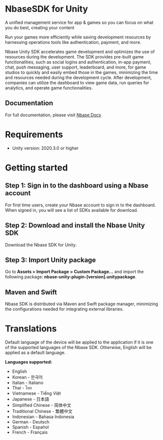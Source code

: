 # NbaseSDK for Unity<a name="Nbase SDK for Unity"></a>
A unified management service for app &amp; games so you can focus on what you do best, creating your content

Run your games more efficiently while saving development resources by harnessing operations tools like authentication, payment, and more.

Nbase Unity SDK accelerates game development and optimizes the use of resources during the development. The SDK provides pre-built game functionalities, such as social logins and authentication, in-app payment, chat, push messaging, user support, leaderboard, and more, for game studios to quickly and easily embed those in the games, minimizing the time and resources needed during the development cycle. After development, companies can utilize the dashboard to view game data, run queries for analytics, and operate game functionalities.


## Documentation<a name="Documentation"></a>
For full documentation, please visit [Nbase Docs](https://docs.nbase.io/docs)

# Requirements<a name="Requirements"></a>
* Unity version: 2020.3.0 or higher


# Getting started<a name="Getting started"></a>

## Step 1: Sign in to the dashboard using a Nbase account<a name="Create a Nbase account"></a>
For first time users, create your Nbase account to sign in to the dashboard. When signed in, you will see a list of SDKs available for download.

## Step 2: Download and install the Nbase Unity SDK<a name="Download and install the Nbase SDK"></a>
Download the Nbase SDK for Unity.

## Step 3: Import Unity package<a name="Import Unity package"></a>
Go to **Assets > Import Package > Custom Package...** and import the following package: **nbase-unity-plugin-[version].unitypackage**.

## Maven and Swift<a name="Maven and Swift"></a>
Nbase SDK is distributed via Maven and Swift package manager, minimizing the configurations needed for integrating external libraries.



# Translations<a name="Translations"></a>
Default language of the device will be applied to the application if it is one of the supported languages of the Nbase SDK. Otherwise, English will be applied as a default language.

**Languages supported:**
* English
* Korean - 한국어
* Italian - Italiano
* Thai - ไทย
* Vietnamese - Tiếng Việt
* Japanese - 日本語
* Simplified Chinese - 简体中文
* Traditional Chinese - 繁體中文
* Indonesian - Bahasa Indonesia
* German - Deutsch
* Spanish - Español
* French - Français
